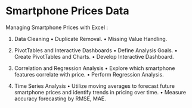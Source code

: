 # Smartphone Prices Data

Managing Smartphone Prices with Excel : 

1. Data Cleaning
• Duplicate Removal.
• Missing Value Handling.

2. PivotTables and Interactive Dashboards
• Define Analysis Goals.
• Create PivotTables and Charts.
• Develop Interactive Dashboard.

3. Correlation and Regression Analysis
• Explore which smartphone features correlate with price.
• Perform Regression Analysis.

4. Time Series Analysis
• Utilize moving averages to forecast future smartphone prices and identify trends in pricing over time.
• Measure accuracy forecasting by RMSE, MAE.
